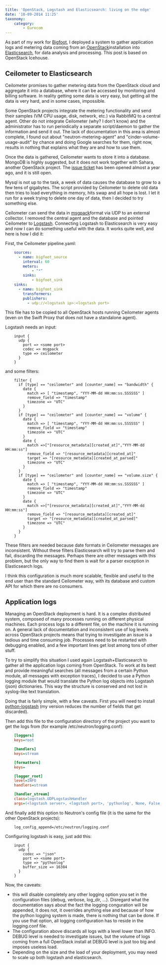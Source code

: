 ```yaml
---
title: 'OpenStack, Logstash and Elasticsearch: living on the edge'
date: '18-09-2014 11:25'
taxonomy:
    category:
        - Eurecom
---
```


As part of my work for [Bigfoot](http://bigfootproject.eu), I deployed a system to gather application logs and metering data coming from an [OpenStack](http://openstack.org)installation into [Elasticsearch](http://elasticsearch.org), for data analysis and processing. This post is based on OpenStack Icehouse.

## Ceilometer to Elasticsearch

Ceilometer promises to gather metering data from the OpenStack cloud and aggregate it into a database, where it can be accessed by monitoring and billing software. In reality getting some data is very easy, but getting all the data is very hard, and in some cases, impossible.

Some OpenStack projects integrate the metering functionality and send their samples (VM CPU usage, disk, network, etc.) via RabbitMQ to a central agent. Other do not integrate Ceilometer (why? I don't know) and the administrator has to run periodically a separate script/daemon to gather the information and send it out. The lack of documentation in this area is almost complete, I found out about "neutron-metering-agent" and "cinder-volume-usage-audit" by chance and doing Google searches for them, right now, results in nothing that explains what they are and how
to use them.

Once the data is gathered, Ceilometer wants to store it into a database. MongoDB is highly suggested, but it does not work together with Sahara, another OpenStack project. The [issue ticket](https://bugs.launchpad.net/ceilometer/+bug/1246264) has been opened almost a year ago, and it is still open.

Mysql is not up to the task, a week of data causes the database to grow to a few tens of gigabytes. The script provided by Ceilometer to delete old data then tries to load everything in memory, hits swap and all hope is lost. I let it run for a week trying to delete one day of data, then I decided to try something else.

Ceilometer can send the data in [msgpack](http://msgpack.org/)format via UDP to an external collector. I removed the central agent and the database and pointed Ceilometer to [Logstash](http://logstash.net/).
Connecting Logstash to Elasticsearch is very easy and now I can do something useful with the data. It works quite well, and here is how I did it:

First, the Ceilometer pipeline.yaml:

```yaml
    sources:
      - name: bigfoot_source
        interval: 60
        meters:
            - "*"
        sinks:
            - bigfoot_sink
    sinks:
      - name: bigfoot_sink
        transformers:
        publishers:
          - udp://<logstash ip>:<logstash port>
```

This file has to be copied to all OpenStack hosts running Ceilometer agents (even on the Swift Proxy that does not have a standalone agent).

Logstash needs an input:

```
    input {
      udp {
        port => <some port>
        codec => msgpack
        type => ceilometer
      }
    }
```

and some filters:

```
    filter {
      if [type] == "ceilometer" and [counter_name] == "bandwidth" {
        date {
          match => [ "timestamp", "YYY-MM-dd HH:mm:ss.SSSSSS" ]
          remove_field => "timestamp"
          timezone => "UTC"
        }
      }
      if [type] == "ceilometer" and [counter_name] == "volume" {
        date {
          match => [ "timestamp", "YYY-MM-dd HH:mm:ss.SSSSSS" ]
          remove_field => "timestamp"
          timezone => "UTC"
        }
        date {
          match =>["[resource_metadata][created_at]","YYY-MM-dd HH:mm:ss"]
          remove_field => "[resource_metadata][created_at]"
          target => "[resource_metadata][created_at_parsed]"
          timezone => "UTC"
        }
      }
      if [type] == "ceilometer" and [counter_name] == "volume.size" {
        date {
          match => [ "timestamp", "YYY-MM-dd HH:mm:ss.SSSSSS" ]
          remove_field => "timestamp"
          timezone => "UTC"
        }
        date {
          match =>["[resource_metadata][created_at]","YYY-MM-dd HH:mm:ss"]
          remove_field => "[resource_metadata][created_at]"
          target => "[resource_metadata][created_at_parsed]"
          timezone => "UTC"
        }
      }
    }
```
These filters are needed because date formats in Ceilometer messages are inconsistent. Without these filters Elasticsearch will try to parse them and fail, discarding the messages. Perhaps there are other messages with this problem, but the only way to find them is wait for a parser exception in Elasticsearch logs.

I think this configuration is much more scalable, flexible and useful to the end user than the standard Ceilometer way, with its database and custom API for which there are no consumers.

## Application logs

Managing an OpenStack deployment is hard. It is a complex distributed system, composed of many processes running on different physical machines. Each process logs to a different file, on the machine it is running on. A general lack of documentation and inconsistent use of log levels across OpenStack projects means that trying to investigate an issue is a tedious and time consuming job. Processes need to be restarted with debugging enabled, and a few important lines get lost
among tons of other stuff.

To try to simplify this situation I used again Logstash+Elasticsearch to gather all the application logs coming from OpenStack. To work at its best and provide meaningful searches (all messages from a certain Python module, all messages with exception traces), I decided to use a Python logging module that would translate the Python log objects into Logstash (json) dictionaries. This way the structure is conserved and not lost in syslog-like text translation.

Doing that is fairly simple, with a few caveats. First you will need to install [python-logstash](https://github.com/bigfootproject/python-logstash) (my version reduces the number of fields that get discarded).

Then add this file to the configuration directory of the project you want to get the logs from (for example /etc/neutron/logging.conf):

```ini
    [loggers]
    keys=root

    [handlers]
    keys=stream

    [formatters]
    keys=

    [logger_root]
    level=INFO
    handlers=stream

    [handler_stream]
    class=logstash.UDPLogstashHandler
    args=(<logstash server>, <logstash port>, 'pythonlog', None, False, 1)
```

And finally add this option to Neutron's config file (it is the same for the other OpenStack projects):

```
    log_config_append=/etc/neutron/logging.conf
```

Configuring logstash is easy, just add this:

```
    input {
      udp {
        codec => "json"
        port => <some port>
        type => "pythonlog"
        buffer_size => 16384
      }
    }
```

Now, the caveats:

* this will disable completely any other logging option you set in the configuration files (debug, verbose, log\_dir, ...). Disregard what the documentation says about the fact the logging conguration will be appended, it does not, it overrides anything else and because of how the python logging system is made, there is nothing that can be done. If you use that option, all logging configuration has to reside in the logging.conf file.
* The configuration above discards all logs with a level lower than INFO. DEBUG level is needed to investigate issues, but the volume of logs coming from a full OpenStack install at DEBUG level is just too big and imposes useless load.
* Depending on the size and the load of your deployment, you may need to scale up both logstash and elasticsearch.
